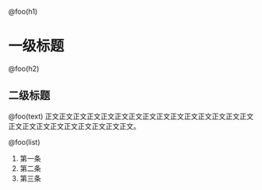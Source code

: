 @foo(h1)
# 一级标题

@foo(h2)
## 二级标题

@foo(text)
正文正文正文正文正文正文正文正文正文正文正文正文正文正文正文正文正文正文正文正文正文正文正文正文。

@foo(list)
1. 第一条
2. 第二条
3. 第三条